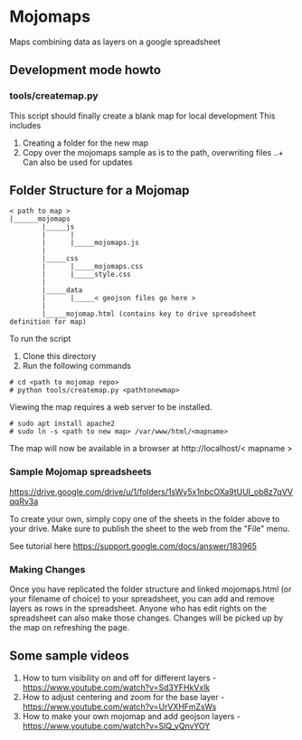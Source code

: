 # Mojomaps
Maps combining data as layers on a google spreadsheet

## Development mode howto

### tools/createmap.py

This script should finally create a blank map for local development
This includes
1. Creating a folder for the new map
2. Copy over the mojomaps sample as is to the path, overwriting files 
..+ Can also be used for updates

Folder Structure for a Mojomap
------------------------------ 
```
< path to map >
|______mojomaps
        |_____js
        |      |
        |      |_____mojomaps.js
        |
        |_____css
        |      |_____mojomaps.css
        |      |_____style.css
        |
        |_____data
        |      |_____< geojson files go here >
        |
        |_____mojomap.html (contains key to drive spreadsheet definition for map)
```

To run the script
1. Clone this directory
2. Run the following commands
```
# cd <path to mojomap repo>
# python tools/createmap.py <pathtonewmap>
```
Viewing the map requires a web server to be installed.
```
# sudo apt install apache2
# sudo ln -s <path to new map> /var/www/html/<mapname>
```
The map will now be available in a browser at http://localhost/< mapname >

### Sample Mojomap spreadsheets

https://drive.google.com/drive/u/1/folders/1sWy5x1nbcOXa9tUUI_ob8z7qVVqqRv3a

To create your own, simply copy one of the sheets in the folder above to your drive. Make sure to publish the sheet to the web from the "File" menu. 

See tutorial here https://support.google.com/docs/answer/183965

### Making Changes

Once you have replicated the folder structure and linked mojomaps.html (or your filename of choice) to your spreadsheet, you can add and remove layers as rows in the spreadsheet. Anyone who has edit rights on the spreadsheet can also make those changes. Changes will be picked up by the map on refreshing the page. 

Some sample videos
------------------
1. How to turn visibility on and off for different layers  - https://www.youtube.com/watch?v=Sd3YFHkVxlk
2. How to adjust centering and zoom for the base layer - https://www.youtube.com/watch?v=UrVXHFmZsWs
3. How to make your own mojomap and add geojson layers - https://www.youtube.com/watch?v=SlQ_yQnvYOY
